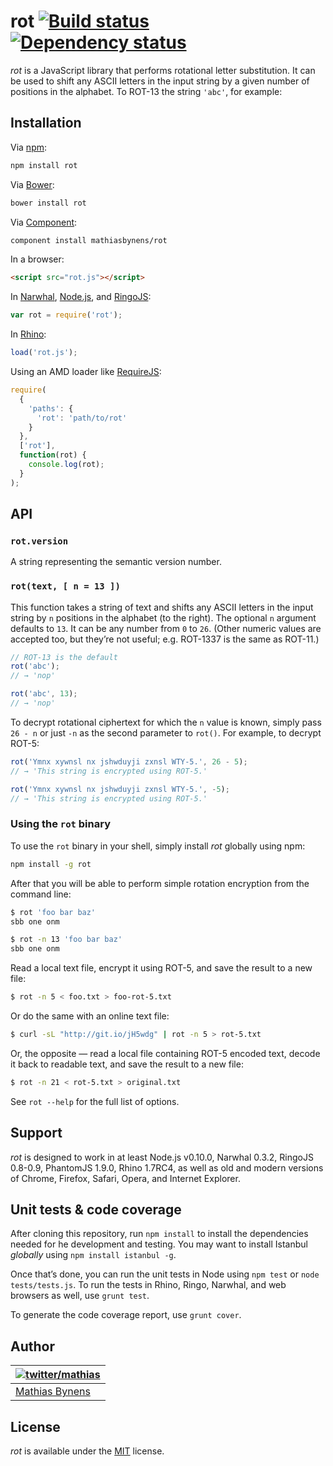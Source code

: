 # rot [![Build status](https://travis-ci.org/mathiasbynens/rot.png?branch=master)](https://travis-ci.org/mathiasbynens/rot) [![Dependency status](https://gemnasium.com/mathiasbynens/rot.png)](https://gemnasium.com/mathiasbynens/rot)

_rot_ is a JavaScript library that performs rotational letter substitution. It can be used to shift any ASCII letters in the input string by a given number of positions in the alphabet. To ROT-13 the string `'abc'`, for example:

## Installation

Via [npm](http://npmjs.org/):

```bash
npm install rot
```

Via [Bower](http://bower.io/):

```bash
bower install rot
```

Via [Component](https://github.com/component/component):

```bash
component install mathiasbynens/rot
```

In a browser:

```html
<script src="rot.js"></script>
```

In [Narwhal](http://narwhaljs.org/), [Node.js](http://nodejs.org/), and [RingoJS](http://ringojs.org/):

```js
var rot = require('rot');
```

In [Rhino](http://www.mozilla.org/rhino/):

```js
load('rot.js');
```

Using an AMD loader like [RequireJS](http://requirejs.org/):

```js
require(
  {
    'paths': {
      'rot': 'path/to/rot'
    }
  },
  ['rot'],
  function(rot) {
    console.log(rot);
  }
);
```

## API

### `rot.version`

A string representing the semantic version number.

### `rot(text, [ n = 13 ])`

This function takes a string of text and shifts any ASCII letters in the input string by `n` positions in the alphabet (to the right). The optional `n` argument defaults to `13`. It can be any number from `0` to `26`. (Other numeric values are accepted too, but they’re not useful; e.g. ROT-1337 is the same as ROT-11.)

```js
// ROT-13 is the default
rot('abc');
// → 'nop'

rot('abc', 13);
// → 'nop'
```

To decrypt rotational ciphertext for which the `n` value is known, simply pass `26 - n` or just `-n` as the second parameter to `rot()`. For example, to decrypt ROT-5:

```js
rot('Ymnx xywnsl nx jshwduyji zxnsl WTY-5.', 26 - 5);
// → 'This string is encrypted using ROT-5.'

rot('Ymnx xywnsl nx jshwduyji zxnsl WTY-5.', -5);
// → 'This string is encrypted using ROT-5.'
```

### Using the `rot` binary

To use the `rot` binary in your shell, simply install _rot_ globally using npm:

```bash
npm install -g rot
```

After that you will be able to perform simple rotation encryption from the command line:

```bash
$ rot 'foo bar baz'
sbb one onm

$ rot -n 13 'foo bar baz'
sbb one onm
```

Read a local text file, encrypt it using ROT-5, and save the result to a new file:

```bash
$ rot -n 5 < foo.txt > foo-rot-5.txt
```

Or do the same with an online text file:

```bash
$ curl -sL "http://git.io/jH5wdg" | rot -n 5 > rot-5.txt
```

Or, the opposite — read a local file containing ROT-5 encoded text, decode it back to readable text, and save the result to a new file:

```bash
$ rot -n 21 < rot-5.txt > original.txt
```

See `rot --help` for the full list of options.

## Support

_rot_ is designed to work in at least Node.js v0.10.0, Narwhal 0.3.2, RingoJS 0.8-0.9, PhantomJS 1.9.0, Rhino 1.7RC4, as well as old and modern versions of Chrome, Firefox, Safari, Opera, and Internet Explorer.

## Unit tests & code coverage

After cloning this repository, run `npm install` to install the dependencies needed for he development and testing. You may want to install Istanbul _globally_ using `npm install istanbul -g`.

Once that’s done, you can run the unit tests in Node using `npm test` or `node tests/tests.js`. To run the tests in Rhino, Ringo, Narwhal, and web browsers as well, use `grunt test`.

To generate the code coverage report, use `grunt cover`.

## Author

| [![twitter/mathias](http://gravatar.com/avatar/24e08a9ea84deb17ae121074d0f17125?s=70)](http://twitter.com/mathias "Follow @mathias on Twitter") |
|---|
| [Mathias Bynens](http://mathiasbynens.be/) |

## License

_rot_ is available under the [MIT](http://mths.be/mit) license.

